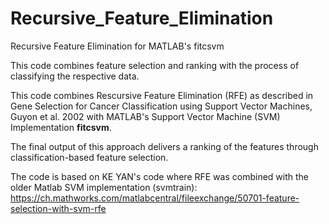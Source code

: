 # Recursive_Feature_Elimination
Recursive Feature Elimination for MATLAB's fitcsvm

This code combines feature selection and ranking with the process of classifying the respective data.

This code combines Rescursive Feature Elimination (RFE) as described in Gene Selection for Cancer 
Classification using Support Vector Machines, Guyon et al. 2002 with MATLAB's Support Vector Machine (SVM) Implementation **fitcsvm**.

The final output of this approach delivers a ranking of the features through classification-based
feature selection. 

The code is based on KE YAN's code where RFE was combined with the older Matlab SVM implementation (svmtrain):
https://ch.mathworks.com/matlabcentral/fileexchange/50701-feature-selection-with-svm-rfe


